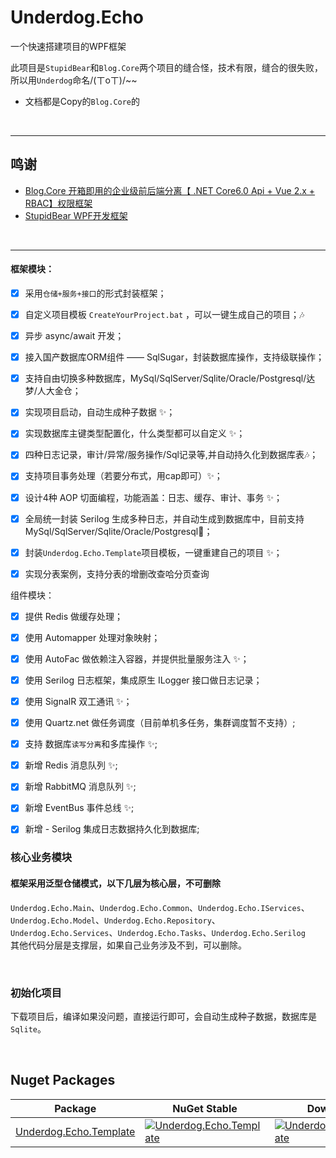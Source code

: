 # Underdog.Echo

一个快速搭建项目的WPF框架

此项目是`StupidBear`和`Blog.Core`两个项目的缝合怪，技术有限，缝合的很失败，所以用`Underdog`命名/(ㄒoㄒ)/~~

* 文档都是Copy的`Blog.Core`的

&nbsp;
&nbsp;

-------------------------------
## 鸣谢

- [Blog.Core 开箱即用的企业级前后端分离【 .NET Core6.0 Api + Vue 2.x + RBAC】权限框架](https://github.com/anjoy8/Blog.Core)
- [StupidBear WPF开发框架](https://github.com/AelousDing/StupidBear)

 &nbsp;

---------------------

#### 框架模块：  
- [x] 采用`仓储+服务+接口`的形式封装框架；
- [x] 自定义项目模板 `CreateYourProject.bat` ，可以一键生成自己的项目；🎶  
- [x] 异步 async/await 开发；  
- [x] 接入国产数据库ORM组件 —— SqlSugar，封装数据库操作，支持级联操作；
- [x] 支持自由切换多种数据库，MySql/SqlServer/Sqlite/Oracle/Postgresql/达梦/人大金仓；
- [x] 实现项目启动，自动生成种子数据 ✨； 
- [x] 实现数据库主键类型配置化，什么类型都可以自定义 ✨； 
- [x] 四种日志记录，审计/异常/服务操作/Sql记录等,并自动持久化到数据库表🎶； 
- [x] 支持项目事务处理（若要分布式，用cap即可）✨；
- [x] 设计4种 AOP 切面编程，功能涵盖：日志、缓存、审计、事务 ✨；
- [x] 全局统一封装 Serilog 生成多种日志，并自动生成到数据库中，目前支持MySql/SqlServer/Sqlite/Oracle/Postgresql🎉；
- [x] 封装`Underdog.Echo.Template`项目模板，一键重建自己的项目 ✨；
- [x] 实现分表案例，支持分表的增删改查哈分页查询


组件模块：
- [x] 提供 Redis 做缓存处理；
- [x] 使用 Automapper 处理对象映射；  
- [x] 使用 AutoFac 做依赖注入容器，并提供批量服务注入 ✨；
- [x] 使用 Serilog 日志框架，集成原生 ILogger 接口做日志记录；
- [x] 使用 SignalR 双工通讯 ✨；
- [x] 使用 Quartz.net 做任务调度（目前单机多任务，集群调度暂不支持）;
- [x] 支持 数据库`读写分离`和多库操作 ✨;
- [x] 新增 Redis 消息队列 ✨;
- [x] 新增 RabbitMQ 消息队列 ✨;
- [x] 新增 EventBus 事件总线 ✨;
- [x] 新增 - Serilog 集成日志数据持久化到数据库;  


### 核心业务模块
#### 框架采用泛型仓储模式，以下几层为核心层，不可删除    
`Underdog.Echo.Main`、`Underdog.Echo.Common`、`Underdog.Echo.IServices`、`Underdog.Echo.Model`、`Underdog.Echo.Repository`、`Underdog.Echo.Services`、`Underdog.Echo.Tasks`、`Underdog.Echo.Serilog`    
其他代码分层是支撑层，如果自己业务涉及不到，可以删除。


&nbsp;

### 初始化项目
 

下载项目后，编译如果没问题，直接运行即可，会自动生成种子数据，数据库是`Sqlite`。


&nbsp;

## Nuget Packages

| Package | NuGet Stable |  Downloads |
| ------- | -------- | ------- |
| [Underdog.Echo.Template](https://www.nuget.org/packages/Underdog.Echo.Template/) | [![Underdog.Echo.Template](https://img.shields.io/nuget/v/Underdog.Echo.Template.svg)](https://www.nuget.org/packages/Underdog.Echo.Template/)  | [![Underdog.Echo.Template](https://img.shields.io/nuget/dt/Underdog.Echo.Template.svg)](https://www.nuget.org/packages/Underdog.Echo.Template/) |
